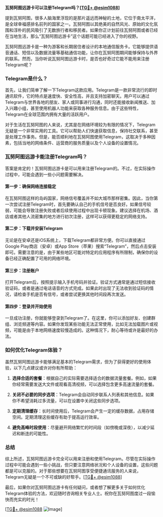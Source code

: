 **瓦努阿图远游卡可以注册Telegram吗？[[TG💪+ @esim1088](https://t.me/s/esim1088)]**

提到瓦努阿图，很多人脑海里浮现的是那片遥远而神秘的土地，它位于南太平洋，是全球幸福感排名前列的国家之一。瓦努阿图以其绝美的自然风光、原始的文化氛围和淳朴的民风吸引了无数旅行者和移民者。如果你正计划前往瓦努阿图或者已经在当地生活，那么“瓦努阿图远游卡”这个话题可能已经进入了你的视野。

瓦努阿图远游卡是一种为游客和长期居住者设计的本地通信服务卡。它能够提供语音通话、短信以及数据流量等基础通信功能，让你在瓦努阿图期间能够保持与外界的联系。然而，当你听说瓦努阿图远游卡时，是否也好奇过它能不能用来注册Telegram呢？

### Telegram是什么？

首先，让我们简单了解一下Telegram这款应用。Telegram是一款非常流行的即时通讯软件，它的特点是速度快、安全性高，并且支持加密聊天。用户可以通过Telegram与世界各地的朋友、家人或同事进行沟通，同时还能接收新闻推送、加入兴趣小组，甚至使用机器人功能来获取各种服务信息。由于这些特性，Telegram在全球范围内拥有大量的活跃用户。

对于生活在瓦努阿图的人来说，尤其是在网络环境较为有限的情况下，Telegram无疑是一个非常实用的工具。它可以帮助人们快速获取信息，保持社交联系，甚至是处理工作事务。但是，能否顺利地在瓦努阿图使用Telegram，这取决于多种因素，包括当地的网络条件、运营商的服务质量以及个人设备的设置情况。

### 瓦努阿图远游卡能注册Telegram吗？

答案是肯定的！瓦努阿图远游卡是可以用来注册Telegram的。不过，在实际操作过程中，可能会遇到一些小问题需要解决。

#### 第一步：确保网络连接稳定

在瓦努阿图这样的岛屿国家，网络信号覆盖并不如大城市那样密集。因此，当你第一次尝试注册Telegram时，首先要确认自己的手机信号是否良好。如果信号较弱，可能会导致注册失败或者后续使用过程中出现卡顿现象。建议选择在机场、酒店或者其他人流密集的地方进行初次注册，这样可以获得更稳定的网络支持。

#### 第二步：下载并安装Telegram

无论是在安卓还是iOS系统上，下载Telegram都非常方便。你可以直接通过Google Play商店（安卓）或App Store（苹果）搜索“Telegram”，然后点击安装即可。需要注意的是，由于某些地区可能对特定的应用程序有所限制，确保你的设备已经正确配置了可用的网络环境。

#### 第三步：注册账户

打开Telegram后，按照提示输入手机号码并验证。验证方式通常是通过短信接收验证码，或者是通过电话语音的方式完成。如果此时出现了无法收到验证码的情况，请检查手机是否有信号，或者尝试更换其他时间段再次发送。

#### 第四步：登录并开始使用

一旦成功注册，你就能够登录到Telegram了。在这里，你可以添加好友、创建群组、浏览频道等内容。如果你发现某些功能无法正常使用，比如无法加载图片或视频，可能是由于本地网络速度较慢造成的。这种情况下，耐心等待或许是最好的办法。

### 如何优化Telegram体验？

虽然瓦努阿图远游卡能够满足基本的Telegram需求，但为了获得更好的使用体验，以下几点建议或许对你有所帮助：

1. **选择合适的套餐**：根据自己的实际需要选择适合的数据流量套餐。例如，如果你经常需要发送大文件或观看高清视频，可以选择包含更多高速流量的套餐。
   
2. **关闭不必要的同步选项**：Telegram会自动同步联系人列表和其他信息。如果你不希望消耗过多流量，可以在设置中关闭这些同步选项。

3. **定期清理缓存**：长时间使用后，Telegram会产生一定的缓存数据，占用存储空间。定期清理这些缓存有助于提高运行效率。

4. **避免高峰时段使用**：尽量避开网络繁忙的时间段（如傍晚或深夜），以减少延迟和断连的可能性。

### 总结

综上所述，瓦努阿图远游卡完全可以用来注册和使用Telegram。尽管在实际操作过程中可能会遇到一些小挑战，但只要注意网络状况和个人设备的设置，这些问题都是可以克服的。对于那些想要在瓦努阿图享受便捷通讯服务的人来说，Telegram无疑是一个不可或缺的好帮手。[[TG💪+ @esim1088](https://t.me/s/esim1088)]

最后，如果你对瓦努阿图远游卡有任何疑问，或者想了解更多关于如何优化Telegram体验的方法，欢迎随时咨询相关专业人士。祝你在瓦努阿图度过一段愉快而充实的时光！

[[TG💪+ @esim1088](https://t.me/s/esim1088) ![Image](https://i.postimg.cc/4NQfJmqS/Snipaste-2025-05-13-00-14-12.png)]